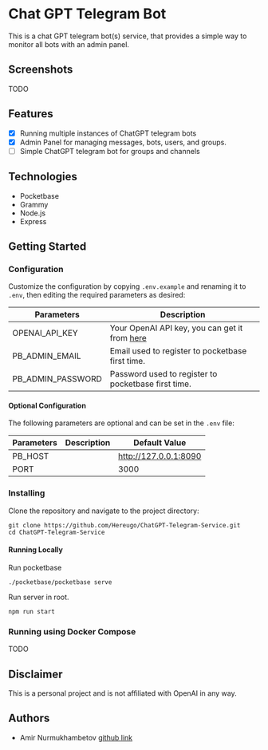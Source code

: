 # Chat GPT Telegram Bot

This is a chat GPT telegram bot(s) service, that provides a simple way to monitor all bots with an admin panel.

## Screenshots

TODO

## Features

- [x] Running multiple instances of ChatGPT telegram bots
- [x] Admin Panel for managing messages, bots, users, and groups.
- [ ] Simple ChatGPT telegram bot for groups and channels

## Technologies

- Pocketbase
- Grammy
- Node.js
- Express

## Getting Started

### Configuration

Customize the configuration by copying `.env.example` and renaming it to `.env`, then editing the required parameters as desired:

| Parameters   | Description    |
|--------------- | --------------- |
| OPENAI_API_KEY | Your OpenAI API key, you can get it from [here](https://platform.openai.com/account/api-keys) |
| PB_ADMIN_EMAIL   | Email used to register to pocketbase first time. |
| PB_ADMIN_PASSWORD  | Password used to register to pocketbase first time. |

#### Optional Configuration

The following parameters are optional and can be set in the `.env` file:

| Parameters   | Description | Default Value |
|--------------- | --------------- | ---------- |
| PB_HOST   | | <http://127.0.0.1:8090> |
| PORT  | | 3000 |

### Installing

Clone the repository and navigate to the project directory:

```
git clone https://github.com/Hereugo/ChatGPT-Telegram-Service.git 
cd ChatGPT-Telegram-Service
```

#### Running Locally

Run pocketbase

```
./pocketbase/pocketbase serve 
```

Run server in root.

```
npm run start
```

### Running using Docker Compose

TODO

## Disclaimer

This is a personal project and is not affiliated with OpenAI in any way.

## Authors

- Amir Nurmukhambetov [github link](https://github.com/hereugo)
